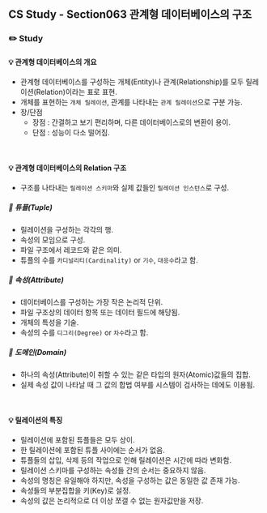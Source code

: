 ## CS Study - Section063 관계형 데이터베이스의 구조
### ✏️ Study
#### 💡 관계형 데이터베이스의 개요
- 관계형 데이터베이스를 구성하는 개체(Entity)나 관계(Relationship)를 모두 릴레이션(Relation)이라는 표로 표현.
- 개체를 표현하는 `개체 릴레이션`, 관계를 나타내는 `관계 릴레이션`으로 구분 가능.
- 장/단점
  - 장점 : 간결하고 보기 편리하며, 다른 데이터베이스로의 변환이 용이.
  - 단점 : 성능이 다소 떨어짐.
<br>

#### 💡 관계형 데이터베이스의 Relation 구조
- 구조를 나타내는 `릴레이션 스키마`와 실제 값들인 `릴레이션 인스턴스`로 구성.
##### 🔖 튜플(Tuple)
- 릴레이션을 구성하는 각각의 행.
- 속성의 모임으로 구성.
- 파일 구조에서 레코드와 같은 의미.
- 튜플의 수를 `카디널리티(Cardinality)` or `기수`, `대응수`라고 함.
##### 🔖 속성(Attribute)
- 데이터베이스를 구성하는 가장 작은 논리적 단위.
- 파일 구조상의 데이터 항목 또는 데이터 필드에 해당됨.
- 개체의 특성을 기술.
- 속성의 수를 `디그리(Degree)` or `차수`라고 함.
##### 🔖 도메인(Domain)
- 하나의 속성(Attribute)이 취할 수 있는 같은 타입의 원자(Atomic)값들의 집합.
- 실제 속성 값이 나타날 때 그 값의 합법 여부를 시스템이 검사하는 데에도 이용됨.
<br>

#### 💡 릴레이션의 특징
- 릴레이션에 포함된 튜플들은 모두 상이.
- 한 릴레이션에 포함된 튜플 사이에는 순서가 없음.
- 튜플들의 삽입, 삭제 등의 작업으로 인해 릴레이션은 시간에 따라 변화함.
- 릴레이션 스키마를 구성하는 속성들 간의 순서는 중요하지 않음.
- 속성의 명칭은 유일해야 하지만, 속성을 구성하는 값은 동일한 값 존재 가능.
- 속성들의 부분집합을 키(Key)로 설정.
- 속성의 값은 논리적으로 더 이상 쪼갤 수 없는 원자값만을 저장.


